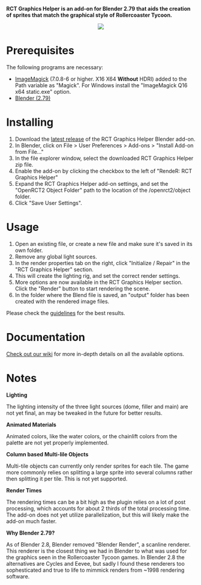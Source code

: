 **RCT Graphics Helper is an add-on for Blender 2.79 that aids the creation of sprites that match the graphical style of Rollercoaster Tycoon.**

<p align="center">
  <img src="https://user-images.githubusercontent.com/2348094/163599017-243ab3a5-5567-4cd2-91d5-565b0cc86e63.png">
</p>

# Prerequisites

The following programs are necessary:

- [ImageMagick](https://imagemagick.org/script/download.php) (7.0.8-6 or higher. X16 X64 **Without** HDRI) added to the Path variable as "Magick". For Windows install the "ImageMagick Q16 x64 static.exe" option.
- [Blender (2.79)](https://download.blender.org/release/Blender2.79/)

# Installing

1. Download the [latest release](https://github.com/oli414/Blender-RCT-Graphics/releases) of the RCT Graphics Helper Blender add-on.
2. In Blender, click on File > User Preferences > Add-ons > "Install Add-on from File..."
3. In the file explorer window, select the downloaded RCT Graphics Helper zip file.
4. Enable the add-on by clicking the checkbox to the left of "RendeR: RCT Graphics Helper"
5. Expand the RCT Graphics Helper add-on settings, and set the "OpenRCT2 Object Folder" path to the location of the /openrct2/object folder.
6. Click "Save User Settings".

# Usage

1. Open an existing file, or create a new file and make sure it's saved in its own folder.
2. Remove any global light sources.
3. In the render properties tab on the right, click "Initialize / Repair" in the "RCT Graphics Helper" section.
4. This will create the lighting rig, and set the correct render settings.
5. More options are now available in the RCT Graphics Helper section. Click the "Render" button to start rendering the scene.
6. In the folder where the Blend file is saved, an "output" folder has been created with the rendered image files.

Please check the [guidelines](https://github.com/oli414/Blender-RCT-Graphics/wiki/Guidelines) for the best results.

# Documentation

[Check out our wiki](https://github.com/oli414/Blender-RCT-Graphics/wiki/Documentation) for more in-depth details on all the available options.

# Notes

**Lighting**

The lighting intensity of the three light sources (dome, filler and main) are not yet final, an may be tweaked in the future for better results.

**Animated Materials**

Animated colors, like the water colors, or the chainlift colors from the palette are not yet properly implemented.

**Column based Multi-Iile Objects**

Multi-tile objects can currently only render sprites for each tile. The game more commonly relies on splitting a large sprite into several columns rather then splitting it per tile. This is not yet supported.

**Render Times**

The rendering times can be a bit high as the plugin relies on a lot of post processing, which accounts for about 2 thirds of the total processing time.
The add-on does not yet utilize parallelization, but this will likely make the add-on much faster.

**Why Blender 2.79?**

As of Blender 2.8, Blender removed "Blender Render", a scanline renderer. This renderer is the closest thing we had in Blender to what was used for the graphics seen in the Rollercoaster Tycoon games.
In Blender 2.8 the alternatives are Cycles and Eevee, but sadly I found these renderers too sophesticated and true to life to mimmick renders from ~1998 rendering software.
